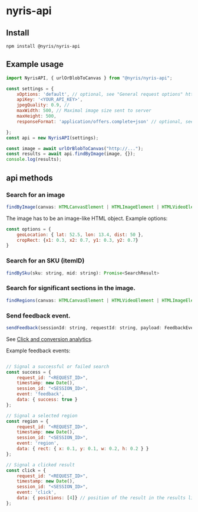# nyris-api

## Install

```shell script
npm install @nyris/nyris-api
```

## Example usage

```javascript
import NyrisAPI, { urlOrBlobToCanvas } from "@nyris/nyris-api";

const settings = {
    xOptions: 'default', // optional, see "General request options" https://docs.nyris.io/#general-request-options for available options
    apiKey: '<YOUR_API_KEY>',
    jpegQuality: 0.9, // 
    maxWidth: 500, // Maximal image size sent to server
    maxHeight: 500,
    responseFormat: 'application/offers.complete+json' // optional, see "Response type" https://docs.nyris.io/#response-type

};
const api = new NyrisAPI(settings);

const image = await urlOrBlobToCanvas("http://...");
const results = await api.findByImage(image, {});
console.log(results);
```

## api methods


### Search for an image
```javascript
findByImage(canvas: HTMLCanvasElement | HTMLImageElement | HTMLVideoElement, options: ImageSearchOptions) : Promise<SearchResult>
```

The image has to be an image-like HTML object.
Example options:
```javascript
const options = {
    geoLocation: { lat: 52.5, lon: 13.4, dist: 50 },
    cropRect: {x1: 0.3, x2: 0.7, y1: 0.3, y2: 0.7}
}
```

### Search for an SKU (itemID)

```javascript
findBySku(sku: string, mid: string): Promise<SearchResult>
```

### Search for significant sections in the image.
```javascript
findRegions(canvas: HTMLCanvasElement | HTMLVideoElement | HTMLImageElement): Promise<Region[]>
```

### Send feedback event.

```javascript
sendFeedback(sessionId: string, requestId: string, payload: FeedbackEventPayload)
```

See [Click and conversion analytics](https://docs.nyris.io/#click-and-conversion-analytics).

Example feedback events:
```javascript

// Signal a successful or failed search
const success = {
    request_id: "<REQUEST_ID>",
    timestamp: new Date(),
    session_id: "<SESSION_ID>",
    event: 'feedback',
    data: { success: true }
};

// Signal a selected region
const region = {
    request_id: "<REQUEST_ID>",
    timestamp: new Date(),
    session_id: "<SESSION_ID>",
    event: 'region',
    data: { rect: { x: 0.1, y: 0.1, w: 0.2, h: 0.2 } }
};

// Signal a clicked result
const click = {
    request_id: "<REQUEST_ID>",
    timestamp: new Date(),
    session_id: "<SESSION_ID>",
    event: 'click',
    data: { positions: [4]} // position of the result in the results list
};
```


